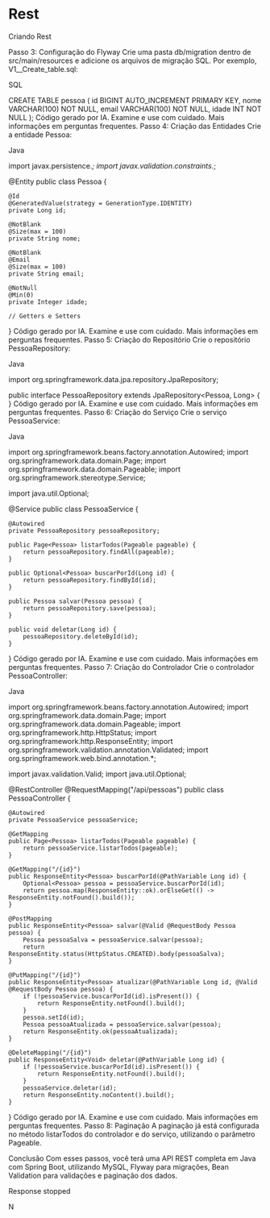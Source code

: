 # Rest
Criando Rest


Passo 3: Configuração do Flyway
Crie uma pasta db/migration dentro de src/main/resources e adicione os arquivos de migração SQL. Por exemplo, V1__Create_table.sql:

SQL

CREATE TABLE pessoa (
    id BIGINT AUTO_INCREMENT PRIMARY KEY,
    nome VARCHAR(100) NOT NULL,
    email VARCHAR(100) NOT NULL,
    idade INT NOT NULL
);
Código gerado por IA. Examine e use com cuidado. Mais informações em perguntas frequentes.
Passo 4: Criação das Entidades
Crie a entidade Pessoa:

Java

import javax.persistence.*;
import javax.validation.constraints.*;

@Entity
public class Pessoa {

    @Id
    @GeneratedValue(strategy = GenerationType.IDENTITY)
    private Long id;

    @NotBlank
    @Size(max = 100)
    private String nome;

    @NotBlank
    @Email
    @Size(max = 100)
    private String email;

    @NotNull
    @Min(0)
    private Integer idade;

    // Getters e Setters
}
Código gerado por IA. Examine e use com cuidado. Mais informações em perguntas frequentes.
Passo 5: Criação do Repositório
Crie o repositório PessoaRepository:

Java

import org.springframework.data.jpa.repository.JpaRepository;

public interface PessoaRepository extends JpaRepository<Pessoa, Long> {
}
Código gerado por IA. Examine e use com cuidado. Mais informações em perguntas frequentes.
Passo 6: Criação do Serviço
Crie o serviço PessoaService:

Java

import org.springframework.beans.factory.annotation.Autowired;
import org.springframework.data.domain.Page;
import org.springframework.data.domain.Pageable;
import org.springframework.stereotype.Service;

import java.util.Optional;

@Service
public class PessoaService {

    @Autowired
    private PessoaRepository pessoaRepository;

    public Page<Pessoa> listarTodos(Pageable pageable) {
        return pessoaRepository.findAll(pageable);
    }

    public Optional<Pessoa> buscarPorId(Long id) {
        return pessoaRepository.findById(id);
    }

    public Pessoa salvar(Pessoa pessoa) {
        return pessoaRepository.save(pessoa);
    }

    public void deletar(Long id) {
        pessoaRepository.deleteById(id);
    }
}
Código gerado por IA. Examine e use com cuidado. Mais informações em perguntas frequentes.
Passo 7: Criação do Controlador
Crie o controlador PessoaController:

Java

import org.springframework.beans.factory.annotation.Autowired;
import org.springframework.data.domain.Page;
import org.springframework.data.domain.Pageable;
import org.springframework.http.HttpStatus;
import org.springframework.http.ResponseEntity;
import org.springframework.validation.annotation.Validated;
import org.springframework.web.bind.annotation.*;

import javax.validation.Valid;
import java.util.Optional;

@RestController
@RequestMapping("/api/pessoas")
public class PessoaController {

    @Autowired
    private PessoaService pessoaService;

    @GetMapping
    public Page<Pessoa> listarTodos(Pageable pageable) {
        return pessoaService.listarTodos(pageable);
    }

    @GetMapping("/{id}")
    public ResponseEntity<Pessoa> buscarPorId(@PathVariable Long id) {
        Optional<Pessoa> pessoa = pessoaService.buscarPorId(id);
        return pessoa.map(ResponseEntity::ok).orElseGet(() -> ResponseEntity.notFound().build());
    }

    @PostMapping
    public ResponseEntity<Pessoa> salvar(@Valid @RequestBody Pessoa pessoa) {
        Pessoa pessoaSalva = pessoaService.salvar(pessoa);
        return ResponseEntity.status(HttpStatus.CREATED).body(pessoaSalva);
    }

    @PutMapping("/{id}")
    public ResponseEntity<Pessoa> atualizar(@PathVariable Long id, @Valid @RequestBody Pessoa pessoa) {
        if (!pessoaService.buscarPorId(id).isPresent()) {
            return ResponseEntity.notFound().build();
        }
        pessoa.setId(id);
        Pessoa pessoaAtualizada = pessoaService.salvar(pessoa);
        return ResponseEntity.ok(pessoaAtualizada);
    }

    @DeleteMapping("/{id}")
    public ResponseEntity<Void> deletar(@PathVariable Long id) {
        if (!pessoaService.buscarPorId(id).isPresent()) {
            return ResponseEntity.notFound().build();
        }
        pessoaService.deletar(id);
        return ResponseEntity.noContent().build();
    }
}
Código gerado por IA. Examine e use com cuidado. Mais informações em perguntas frequentes.
Passo 8: Paginação
A paginação já está configurada no método listarTodos do controlador e do serviço, utilizando o parâmetro Pageable.

Conclusão
Com esses passos, você terá uma API REST completa em Java com Spring Boot, utilizando MySQL, Flyway para migrações, Bean Validation para validações e paginação dos dados.


Response stopped

N
